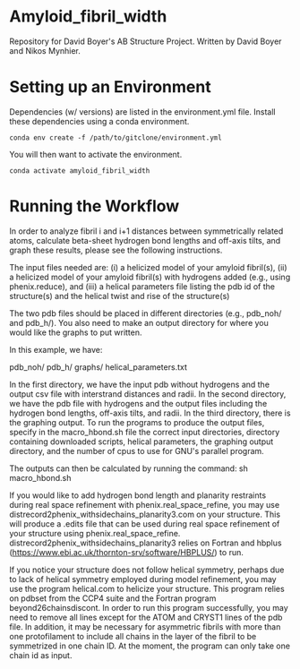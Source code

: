 # Amyloid_fibril_width
Repository for David Boyer's AB Structure Project. Written by David Boyer and Nikos Mynhier. 

# Setting up an Environment
Dependencies (w/ versions) are listed in the environment.yml file. Install these dependencies using a conda environment. 

```
conda env create -f /path/to/gitclone/environment.yml
```

You will then want to activate the environment. 

```
conda activate amyloid_fibril_width
```

# Running the Workflow
In order to analyze fibril i and i+1 distances between symmetrically related atoms, calculate beta-sheet hydrogen bond lengths and off-axis tilts, and graph these results, please see the following instructions.

The input files needed are: (i) a helicized model of your amyloid fibril(s), (ii) a helicized model of your amyloid fibril(s) with hydrogens added (e.g., using phenix.reduce), and (iii) a helical parameters file listing the pdb id of the structure(s) and the helical twist and rise of the structure(s)

The two pdb files should be placed in different directories (e.g., pdb_noh/ and pdb_h/). You also need to make an output directory for where you would like the graphs to put written. 

In this example, we have:

pdb_noh/
pdb_h/
graphs/
helical_parameters.txt

In the first directory, we have the input pdb without hydrogens and the output csv file with interstrand distances and radii. In the second directory, we have the pdb file with hydrogens and the output files including the hydrogen bond lengths, off-axis tilts, and radii. In the third directory, there is the graphing output. To run the programs to produce the output files, specify in the macro_hbond.sh file the correct input directories, directory containing downloaded scripts, helical parameters, the graphing output directory, and the number of cpus to use for GNU's parallel program. 

The outputs can then be calculated by running the command: sh macro_hbond.sh

If you would like to add hydrogen bond length and planarity restraints during real space refinement with phenix.real_space_refine, you may use distrecord2phenix_withsidechains_planarity3.com on your structure. This will produce a .edits file that can be used during real space refinement of your structure using phenix.real_space_refine. distrecord2phenix_withsidechains_planarity3 relies on Fortran and hbplus (https://www.ebi.ac.uk/thornton-srv/software/HBPLUS/) to run.  

If you notice your structure does not follow helical symmetry, perhaps due to lack of helical symmetry employed during model refinement, you may use the program helical.com to helicize your structure. This program relies on pdbset from the CCP4 suite and the Fortran program beyond26chainsdiscont. In order to run this program successfully, you may need to remove all lines except for the ATOM and CRYST1 lines of the pdb file. In addition, it may be necessary for asymmetric fibrils with more than one protofilament to include all chains in the layer of the fibril to be symmetrized in one chain ID. At the moment, the program can only take one chain id as input.
